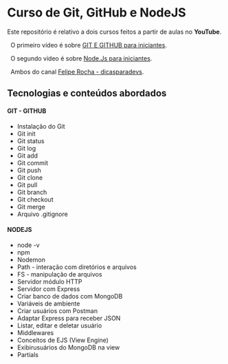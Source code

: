 # Curso de Git, GitHub e NodeJS

Este repositório é relativo a dois cursos feitos a partir de aulas no **YouTube**.

&nbsp;
O primeiro vídeo é sobre [GIT E GITHUB para iniciantes](https://www.youtube.com/watch?v=Yp0RRTdtkqY).

&nbsp;
O segundo vídeo é sobre [Node.Js para iniciantes](https://www.youtube.com/watch?v=IOfDoyP1Aq0).

&nbsp;
Ambos do canal [Felipe Rocha - dicasparadevs](https://www.youtube.com/c/dicasparadevs).

## Tecnologias e conteúdos abordados

#### GIT - GITHUB
* Instalação do Git
* Git init
* Git status
* Git log
* Git add
* Git commit
* Git push
* Git clone
* Git pull
* Git branch
* Git checkout
* Git merge
* Arquivo .gitignore

#### NODEJS
* node -v
* npm
* Nodemon
* Path - interação com diretórios e arquivos
* FS - manipulação de arquivos
* Servidor módulo HTTP
* Servidor com Express
* Criar banco de dados com MongoDB
* Variáveis de ambiente
* Criar usuários com Postman
* Adaptar Express para receber JSON
* Listar, editar e deletar usuário
* Middlewares
* Conceitos de EJS (View Engine)
* Exibirusuários do MongoDB na view
* Partials
